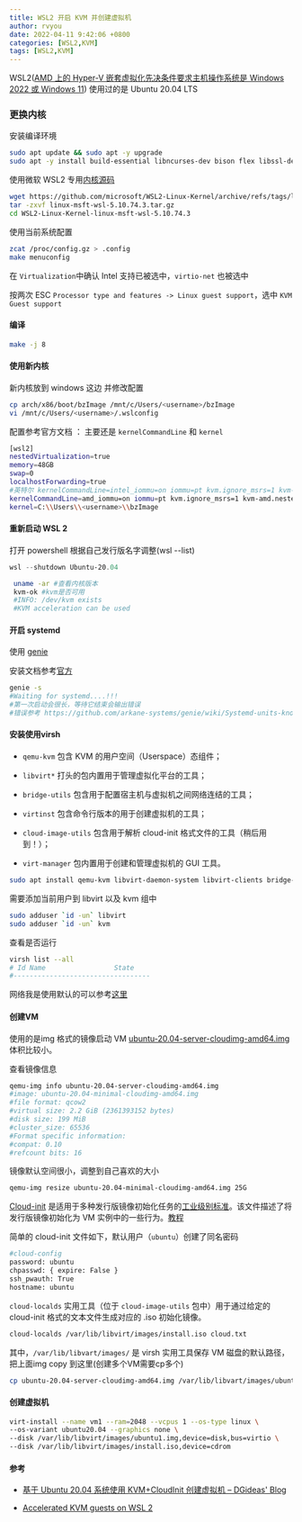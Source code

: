 ```yaml
---
title: WSL2 开启 KVM 并创建虚拟机
author: rvyou
date: 2022-04-11 9:42:06 +0800
categories: [WSL2,KVM]
tags: [WSL2,KVM]
---
```


 WSL2([AMD 上的 Hyper-V 嵌套虚拟化先决条件要求主机操作系统是 Windows 2022 或 Windows 11](https://forum.level1techs.com/t/windows-10-wsl2-enable-kvm-nested-virtualisation-on-amd/179072)) 使用过的是 Ubuntu 20.04 LTS

### 更换内核

安装编译环境

```bash
sudo apt update && sudo apt -y upgrade
sudo apt -y install build-essential libncurses-dev bison flex libssl-dev libelf-dev cpu-checker qemu-kvm libvirtd virt-manager 
```

使用微软 WSL2 专用[内核源码](https://github.com/microsoft/WSL2-Linux-Kernel)

```bash
wget https://github.com/microsoft/WSL2-Linux-Kernel/archive/refs/tags/linux-msft-wsl-5.10.74.3.tar.gzhttps://github.com/microsoft/WSL2-Linux-Kernel/archive/refs/tags/linux-msft-wsl-5.10.74.3.tar.gz
tar -zxvf linux-msft-wsl-5.10.74.3.tar.gz
cd WSL2-Linux-Kernel-linux-msft-wsl-5.10.74.3
```

使用当前系统配置

```bash
zcat /proc/config.gz > .config
make menuconfig
```

在 `Virtualization`中确认 Intel 支持已被选中，`virtio-net` 也被选中 

按两次 ESC `Processor type and features -> Linux guest support`，选中 `KVM Guest support` 

#### 编译

```bash
make -j 8
```

#### 使用新内核

新内核放到 windows 这边 并修改配置

```bash
cp arch/x86/boot/bzImage /mnt/c/Users/<username>/bzImage
vi /mnt/c/Users/<username>/.wslconfig
```

配置参考官方文档 ： 主要还是 `kernelCommandLine` 和 `kernel`

```bash
[wsl2]
nestedVirtualization=true
memory=48GB
swap=0
localhostForwarding=true
#英特尔 kernelCommandLine=intel_iommu=on iommu=pt kvm.ignore_msrs=1 kvm-intel.nested=1 kvm-intel.ept=1 kvm-intel.emulate_invalid_guest_state=0 kvm-intel.enable_shadow_vmcs=1 kvm-intel.enable_apicv=1
kernelCommandLine=amd_iommu=on iommu=pt kvm.ignore_msrs=1 kvm-amd.nested=1 kvm-amd.ept=1 kvm-amd.emulate_invalid_guest_state=0 kvm-amd.enable_shadow_vmcs=1 kvm-amd.enable_apicv=1
kernel=C:\\Users\\<username>\\bzImage
```

#### 重新启动 WSL 2

打开 powershell 根据自己发行版名字调整(wsl --list)

```powershell
wsl --shutdown Ubuntu-20.04
```

```bash
 uname -ar #查看内核版本
 kvm-ok #kvm是否可用
 #INFO: /dev/kvm exists
 #KVM acceleration can be used
```

#### 开启 systemd

使用 [genie](https://github.com/arkane-systems/genie)

安装文档参考[官方](https://arkane-systems.github.io/wsl-transdebian/)

```bash
genie -s
#Waiting for systemd....!!! 
#第一次启动会很长，等待它结束会输出错误
#错误参考 https://github.com/arkane-systems/genie/wiki/Systemd-units-known-to-be-problematic-under-WSL
```

#### 安装使用virsh

- `qemu-kvm` 包含 KVM 的用户空间（Userspace）态组件；

- `libvirt*` 打头的包内置用于管理虚拟化平台的工具；

- `bridge-utils` 包含用于配置宿主机与虚拟机之间网络连结的工具；

- `virtinst` 包含命令行版本的用于创建虚拟机的工具；

- `cloud-image-utils` 包含用于解析 cloud-init 格式文件的工具（稍后用到！）；

- `virt-manager` 包内置用于创建和管理虚拟机的 GUI 工具。

```bash
sudo apt install qemu-kvm libvirt-daemon-system libvirt-clients bridge-utils virtinst cloud-image-utils virt-manager -y
```

需要添加当前用户到 libvirt 以及 kvm 组中

```bash
sudo adduser `id -un` libvirt
sudo adduser `id -un` kvm
```

查看是否运行

```bash
virsh list --all
# Id Name                 State
#----------------------------------
```

网络我是使用默认的可以参考[这里](https://jamielinux.com/docs/libvirt-networking-handbook/index.html)

#### 创建VM

使用的是img 格式的镜像启动 VM [ubuntu-20.04-server-cloudimg-amd64.img](https://cloud-images.ubuntu.com/releases/focal/release/) 体积比较小。

查看镜像信息

```bash
qemu-img info ubuntu-20.04-server-cloudimg-amd64.img
#image: ubuntu-20.04-minimal-cloudimg-amd64.img
#file format: qcow2
#virtual size: 2.2 GiB (2361393152 bytes)
#disk size: 199 MiB
#cluster_size: 65536
#Format specific information:
#compat: 0.10
#refcount bits: 16
```

镜像默认空间很小，调整到自己喜欢的大小

```bash
qemu-img resize ubuntu-20.04-minimal-cloudimg-amd64.img 25G
```

[Cloud-init](https://cloud-init.io/) 是适用于多种发行版镜像初始化任务的[工业级别标准](https://cloudinit.readthedocs.io/en/latest/index.html#)。该文件描述了将发行版镜像初始化为 VM 实例中的一些行为。[教程](https://www.digitalocean.com/community/tutorials/how-to-use-cloud-config-for-your-initial-server-setup)

简单的 cloud-init 文件如下，默认用户（`ubuntu`）创建了同名密码

```bash
#cloud-config
password: ubuntu
chpasswd: { expire: False }
ssh_pwauth: True
hostname: ubuntu
```

`cloud-localds` 实用工具（位于 `cloud-image-utils` 包中）用于通过给定的 cloud-init 格式的文本文件生成对应的 .iso 初始化镜像。

```bash
cloud-localds /var/lib/libvirt/images/install.iso cloud.txt
```

其中，`/var/lib/libvart/images/` 是 virsh 实用工具保存 VM 磁盘的默认路径，把上面img copy 到这里(创建多个VM需要cp多个)

```bash
cp ubuntu-20.04-server-cloudimg-amd64.img /var/lib/libvart/images/ubuntu1.img
```

#### 创建虚拟机

```bash
virt-install --name vm1 --ram=2048 --vcpus 1 --os-type linux \
--os-variant ubuntu20.04 --graphics none \
--disk /var/lib/libvirt/images/ubuntu1.img,device=disk,bus=virtio \
--disk /var/lib/libvirt/images/install.iso,device=cdrom 
```

#### 参考

- [基于 Ubuntu 20.04 系统使用 KVM+CloudInit 创建虚拟机 &#8211; DGideas&#039; Blog](https://dgideas.net/2020/create-vm-based-on-ubuntu-20-04-and-kvm-cloudinit/)

- [Accelerated KVM guests on WSL 2](https://boxofcables.dev/accelerated-kvm-guests-on-wsl-2/)
